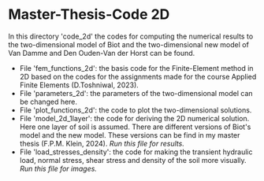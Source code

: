 # Master-Thesis-Code 2D
In this directory 'code_2d' the codes for computing the numerical results to the two-dimensional model of Biot and the two-dimensional new model of Van Damme and Den Ouden-Van der Horst can be found.

- File 'fem_functions_2d': the basis code for the Finite-Element method in 2D based on the codes for the assignments made for the course Applied Finite Elements
  (D.Toshniwal, 2023).
- File 'parameters_2d': the parameters of the two-dimensional model can be changed here.
- File 'plot_functions_2d': the code to plot the two-dimensional solutions.
- File 'model_2d_1layer': the code for deriving the 2D numerical solution. Here one layer of soil is assumed. There are different versions of Biot's model and the new model. These versions can be find in my master thesis (F.P.M. Klein, 2024).
  _Run this file for results._ 
- File 'load_stresses_density': the code for making the transient hydraulic load, normal stress, shear stress and density of the soil more visually.
  _Run this file for images._
